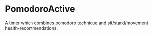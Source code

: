 # PomodoroActive
A timer which combines pomodoro technique and sit/stand/movement health-recommendations.

